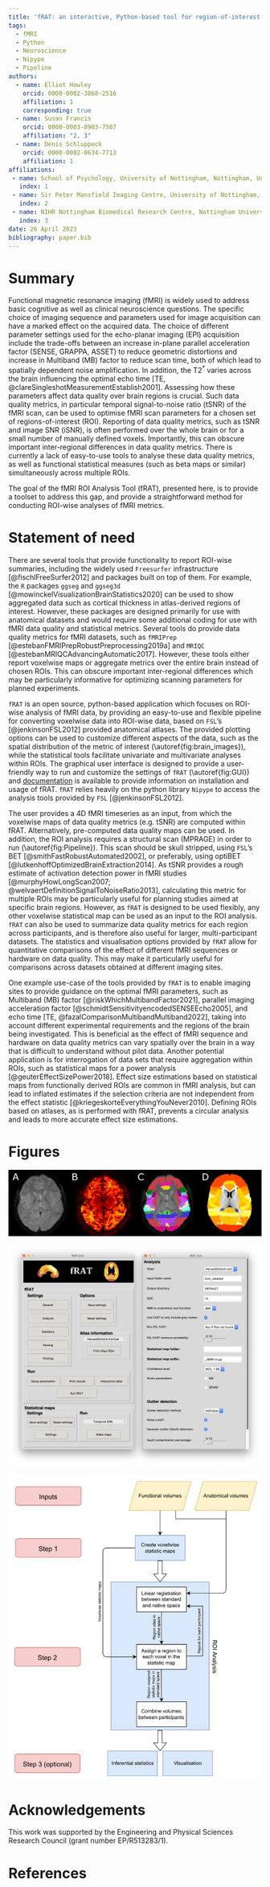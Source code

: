 ```yaml
---
title: 'fRAT: an interactive, Python-based tool for region-of-interest summaries of functional imaging data'
tags:
  - fMRI
  - Python
  - Neuroscience
  - Nipype
  - Pipeline
authors:
  - name: Elliot Howley
    orcid: 0000-0002-3868-2516
    affiliation: 1
    corresponding: true
  - name: Susan Francis
    orcid: 0000-0003-0903-7507
    affiliation: "2, 3"
  - name: Denis Schluppeck
    orcid: 0000-0002-0634-7713
    affiliation: 1
affiliations:
 - name: School of Psychology, University of Nottingham, Nottingham, United Kingdom
   index: 1
 - name: Sir Peter Mansfield Imaging Centre, University of Nottingham, Nottingham, United Kingdom
   index: 2
 - name: NIHR Nottingham Biomedical Research Centre, Nottingham University Hospitals NHS Trust and the University of Nottingham, Nottingham, United Kingdom
   index: 3
date: 26 April 2023
bibliography: paper.bib
---
```


# Summary

Functional magnetic resonance imaging (fMRI) is widely used to address basic cognitive as well as clinical neuroscience questions. The specific choice of imaging sequence and parameters used for image acquisition can have a marked effect on the acquired data. The choice of different parameter settings used for the echo-planar imaging (EPI) acquisition include the trade-offs between an increase in-plane parallel acceleration factor (SENSE, GRAPPA, ASSET) to reduce geometric distortions and increase in Multiband (MB) factor to reduce scan time, both of which lead to spatially dependent noise amplification. In addition, the T2<sup>*</sup> varies across the brain influencing the optimal echo time [TE, @clareSingleshotMeasurementEstablish2001]. Assessing how these parameters affect data quality over brain regions is crucial. Such data quality metrics, in particular temporal signal-to-noise ratio (tSNR) of the fMRI scan, can be used to optimise fMRI scan parameters for a chosen set of regions-of-interest (ROI). Reporting of data quality metrics, such as tSNR and image SNR (iSNR), is often performed over the whole brain or for a small number of manually defined voxels. Importantly, this can obscure important inter-regional differences in data quality metrics. There is currently a lack of easy-to-use tools to analyse these data quality metrics, as well as functional statistical measures (such as beta maps or similar) simultaneously across multiple ROIs.

The goal of the fMRI ROI Analysis Tool (fRAT), presented here, is to provide a toolset to address this gap, and provide a straightforward method for conducting ROI-wise analyses of fMRI metrics.

# Statement of need

There are several tools that provide functionality to report ROI-wise summaries, including the widely used `Freesurfer` infrastructure [@fischlFreeSurfer2012] and packages built on top of them. For example, the `R` packages `ggseg` and `ggseg3d` [@mowinckelVisualizationBrainStatistics2020] can be used to show aggregated data such as cortical thickness in atlas-derived regions of interest. However, these packages are designed primarily for use with anatomical datasets and would require some additional coding for use with fMRI data quality and statistical metrics. Several tools do provide data quality metrics for fMRI datasets, such as `fMRIPrep` [@estebanFMRIPrepRobustPreprocessing2019a] and `MRIQC` [@estebanMRIQCAdvancingAutomatic2017]. However, these tools either report voxelwise maps or aggregate metrics over the entire brain instead of chosen ROIs. This can obscure important inter-regional differences which may be particularly informative for optimizing scanning parameters for planned experiments.

`fRAT` is an open source, python-based application which focuses on ROI-wise analysis of fMRI data, by providing an easy-to-use and flexible pipeline for converting voxelwise data into ROI-wise data, based on `FSL`’s [@jenkinsonFSL2012] provided anatomical atlases. The provided plotting options can be used to customize different aspects of the data, such as the spatial distribution of the metric of interest (\autoref{fig:brain_images}), while the statistical tools facilitate univariate and multivariate analyses within ROIs. The graphical user interface is designed to provide a user-friendly way to run and customize the settings of `fRAT` (\autoref{fig:GUI}) and [documentation](https://fmri-roi-analysis-tool.readthedocs.io/en/latest/) is available to provide information on installation and usage of fRAT. `fRAT` relies heavily on the python library `Nipype` to access the analysis tools provided by `FSL` [@jenkinsonFSL2012].

The user provides a 4D fMRI timeseries as an input, from which the voxelwise maps of data quality metrics (e.g. tSNR) are computed within fRAT. Alternatively, pre-computed data quality maps can be used. In addition, the ROI analysis requires a structural scan (MPRAGE) in order to run (\autoref{fig:Pipeline}). This scan should be skull stripped, using `FSL`’s BET [@smithFastRobustAutomated2002], or preferably, using optiBET [@lutkenhoffOptimizedBrainExtraction2014]. As tSNR provides a rough estimate of activation detection power in fMRI studies [@murphyHowLongScan2007; @welvaertDefinitionSignalToNoiseRatio2013], calculating this metric for multiple ROIs may be particularly useful for planning studies aimed at specific brain regions. However, as `fRAT` is designed to be used flexibly, any other voxelwise statistical map can be used as an input to the ROI analysis. `fRAT` can also be used to summarize data quality metrics for each region across participants, and is therefore also useful for larger, multi-participant datasets. The statistics and visualisation options provided by `fRAT` allow for quantitative comparisons of the effect of different fMRI sequences or hardware on data quality. This may make it particularly useful for comparisons across datasets obtained at different imaging sites.

One example use-case of the tools provided by `fRAT` is to enable imaging sites to provide guidance on the optimal fMRI parameters, such as Multiband (MB) factor [@riskWhichMultibandFactor2021], parallel imaging acceleration factor [@schmidtSensitivityencodedSENSEEcho2005], and echo time [TE, @fazalComparisonMultibandMultiband2022], taking into account different experimental requirements and the regions of the brain being investigated. This is beneficial as the effect of fMRI sequence and hardware on data quality metrics can vary spatially over the brain in a way that is difficult to understand without pilot data. Another potential application is for interrogation of data sets that require aggregation within ROIs, such as statistical maps for a power analysis [@geuterEffectSizePower2018]. Effect size estimations based on statistical maps from functionally derived ROIs are common in fMRI analysis, but can lead to inflated estimates if the selection criteria are not independent from the effect statistic [@kriegeskorteEverythingYouNever2010]. Defining ROIs based on atlases, as is performed with fRAT, prevents a circular analysis and leads to more accurate effect size estimations.

# Figures

![Representation of how ROI-wise maps are produced. Data from a single participant is shown here. All figures are in native space apart from (D), which is in standard space. **(A)** Original functional volume. **(B)** Voxelwise temporal signal-to-noise ratio (tSNR) map (brighter colours, higher tSNR values). **(C)** Harvard-Oxford Cortical atlas regions assigned to participant anatomy. **(D)** Combination of (B) and (C) to produce final ROI-wise tSNR map. \label{fig:brain_images}](brain_images.png)

![A screenshot of fRAT's graphical user interface. **(Left column)** Main menu screen. **(Right column)** Analysis settings screen. \label{fig:GUI}](GUI.png)

![Flowchart showing fRAT's processing pipeline. \label{fig:Pipeline}](process_overview.png)

# Acknowledgements

This work was supported by the Engineering and Physical Sciences Research Council (grant number EP/R513283/1).

# References
